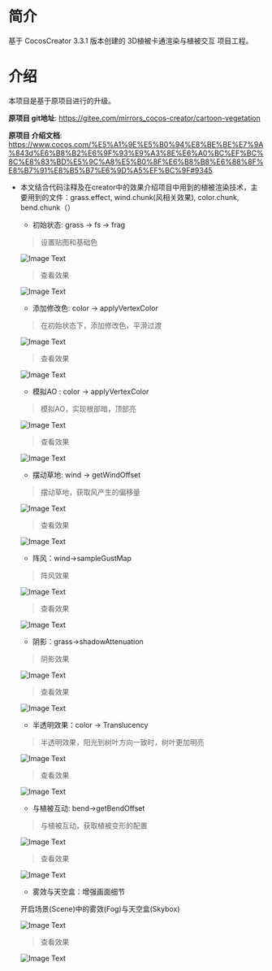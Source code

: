 # 简介
基于 CocosCreator 3.3.1 版本创建的 3D植被卡通渲染与植被交互 项目工程。

# 介绍
本项目是基于原项目进行的升级。
    
**原项目 git地址**: https://gitee.com/mirrors_cocos-creator/cartoon-vegetation

**原项目 介绍文档**: https://www.cocos.com/%E5%A1%9E%E5%B0%94%E8%BE%BE%E7%9A%843d%E6%B8%B2%E6%9F%93%E9%A3%8E%E6%A0%BC%EF%BC%8C%E8%83%BD%E5%9C%A8%E5%B0%8F%E6%B8%B8%E6%88%8F%E8%B7%91%E8%B5%B7%E6%9D%A5%EF%BC%9F#9345

* 本文结合代码注释及在creator中的效果介绍项目中用到的植被渲染技术，主要用到的文件：grass.effect, wind.chunk(风相关效果), color.chunk, bend.chunk（）

    - 初始状态: grass -> fs -> frag    
    > 设置贴图和基础色

    ![Image Text](https://github.com/cocos-creator/CococsCreator-public-technology-solutions/blob/main/image/20211126/2021112601.png)

    > 查看效果

    ![Image Text](https://github.com/cocos-creator/CococsCreator-public-technology-solutions/blob/main/image/20211126/2021112602.png)


    - 添加修改色: color -> applyVertexColor
    > 在初始状态下，添加修改色，平滑过渡

    ![Image Text](https://github.com/cocos-creator/CococsCreator-public-technology-solutions/blob/main/image/20211126/2021112603.png)

    > 查看效果

    ![Image Text](https://github.com/cocos-creator/CococsCreator-public-technology-solutions/blob/main/image/20211126/2021112604.png)


    - 模拟AO : color -> applyVertexColor
    > 模拟AO，实现根部暗，顶部亮

    ![Image Text](https://github.com/cocos-creator/CococsCreator-public-technology-solutions/blob/main/image/20211126/2021112605.png)

    > 查看效果

    ![Image Text](https://github.com/cocos-creator/CococsCreator-public-technology-solutions/blob/main/image/20211126/2021112606.png)


    - 摆动草地: wind -> getWindOffset
    > 摆动草地，获取风产生的偏移量

    ![Image Text](https://github.com/cocos-creator/CococsCreator-public-technology-solutions/blob/main/image/20211126/2021112607.png)

    > 查看效果

    ![Image Text](https://github.com/cocos-creator/CococsCreator-public-technology-solutions/blob/main/gif/20211126/2021112601.gif)


    - 阵风：wind->sampleGustMap
    > 阵风效果

    ![Image Text](https://github.com/cocos-creator/CococsCreator-public-technology-solutions/blob/main/image/20211126/2021112609.png)

    > 查看效果

    ![Image Text](https://github.com/cocos-creator/CococsCreator-public-technology-solutions/blob/main/gif/20211126/2021112602.gif)


    - 阴影：grass->shadowAttenuation
    > 阴影效果

    ![Image Text](https://github.com/cocos-creator/CococsCreator-public-technology-solutions/blob/main/image/20211126/2021112611.png)

    > 查看效果

    ![Image Text](https://github.com/cocos-creator/CococsCreator-public-technology-solutions/blob/main/image/20211126/2021112612.png)


    - 半透明效果：color -> Translucency
    > 半透明效果，阳光到树叶方向一致时，树叶更加明亮

    ![Image Text](https://github.com/cocos-creator/CococsCreator-public-technology-solutions/blob/main/image/20211126/2021112613.png)

    > 查看效果

    ![Image Text](https://github.com/cocos-creator/CococsCreator-public-technology-solutions/blob/main/image/20211126/2021112614.png)

    - 与植被互动: bend->getBendOffset
    > 与植被互动，获取植被变形的配置

    ![Image Text](https://github.com/cocos-creator/CococsCreator-public-technology-solutions/blob/main/image/20211126/2021112615.png)

    > 查看效果

    ![Image Text](https://github.com/cocos-creator/CococsCreator-public-technology-solutions/blob/main/image/20211126/2021112616.png)

    - 雾效与天空盒：增强画面细节    

    开启场景(Scene)中的雾效(Fog)与天空盒(Skybox)

    ![Image Text](https://github.com/cocos-creator/CococsCreator-public-technology-solutions/blob/main/image/20211126/2021112617.png)

    > 查看效果

    ![Image Text](https://github.com/cocos-creator/CococsCreator-public-technology-solutions/blob/main/image/20211126/2021112618.png)